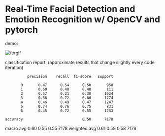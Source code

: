 # Real-Time Facial Detection and Emotion Recognition w/ OpenCV and pytorch

demo:

![fergif](https://user-images.githubusercontent.com/103594440/226312108-ad72ffa5-dea0-4d5a-bf71-75aafa21d82c.gif)


classification report: (approximate results that change slightly every code iteration)

              precision    recall  f1-score   support

           0       0.47      0.54      0.50       958
           1       0.60      0.40      0.48       111
           2       0.57      0.21      0.30      1024
           3       0.88      0.72      0.80      1774
           4       0.46      0.49      0.47      1247
           5       0.74      0.76      0.75       831
           6       0.45      0.72      0.55      1233

    accuracy                           0.58      7178
   macro avg       0.60      0.55      0.55      7178
weighted avg       0.61      0.58      0.58      7178
